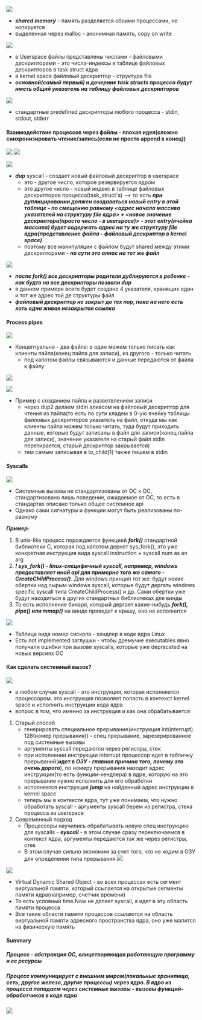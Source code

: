 ![](../_resources/Pasted%20image%2020241123010301.png)
- ***shared memory*** - память разделяется обоими процессами, не копируется
- выделенная через malloc - анонимная память, copy on write



![](../_resources/Pasted%20image%2020241123013736.png)
- в Userspace файлы представлены числами - файловыми дескрипторами - это числа-индексы в таблице файловых дескрипторов в task struct ядра
- в kernel space файловый дескриптор -  структура file
- ***основной(самый первый) и дочерние task structs процесса будут иметь общий указатель на таблицу файловых дескрипторов***

![](../_resources/Pasted%20image%2020241123140659.png)
- стандартные predefined дескрипторы любого процесса - stdin, stdout, stderr


#### Взаимодействие процессов через файлы - плохая идея(сложно синхронизировать чтение/запись(если не просто append в конец))
![](../_resources/Pasted%20image%2020241123135019.png)
![](../_resources/Pasted%20image%2020241123135214.png)


![](../_resources/Pasted%20image%2020241123135342.png)
- ***dup*** syscall - создает новый файловый дескриптор в userspace
	- это - другое число, которое резервируется ядром
	- это другое число - новый индекс в таблице файловых дескрипторов процесса(task_struct'а) --> то есть ***при дуплицировании должен создаваться новый entry в этой таблице - по смещению равному <адрес начала массива указателей на структуру file ядра> + <новое значение дескриптора(просто число - в userspace)> - этот entry(ячейка массива) будет содержать адрес на ту же структуру file ядра(представление файла - файловый дескриптор в kernel space)***  
	- поэтому все манипуляции с файлом будут shared между этими дескрипторами - ***по сути это алиас на тот же файл***


![](../_resources/Pasted%20image%2020241123141030.png)
- ***после fork() все дескрипторы родителя дублируются в ребенке - как будто на все дескрипторы позвали dup***
- в данном примере всего будет создано 4 указателя, хранящих один и тот же адрес той де структуры файл
- ***файловый дескриптор не закрыт до тех пор, пока на него есть хоть одна живая незакрытая ссылка***


#### Process pipes
![](../_resources/Pasted%20image%2020241123145943.png)
- Концептуально - два файла: в один можем только писать как клиенты пайпа(конец пайпа для записи), из другого - только читать
	- под капотом файлы связываются и данные передаются от файла к файлу 

![](../_resources/Pasted%20image%2020241123141410.png)


![](../_resources/Pasted%20image%2020241123145124.png)
- Пример с созданием пайпа и разветвлением записи
	- через dup2 делаем stdin алиасом на файловый дескриптор для чтения из пайпа(то есть по сути кладем в 0-ую ячейку таблицы файловых дескрипторов указатель на файл, откуда мы как клиенты пайпа можем только читать, туда будут приходить данные, которые будут записаны в файл для записи(конец пайпа для записи), значение указателя на старый файл stdin перетирается, старый дескриптор закрывается)
	- тем самым записывая в to_child[1] также пишем в stdin

#### Syscalls
![](../_resources/Pasted%20image%2020241123165439.png)
- Системные вызовы не стандартизованы от ОС к ОС, стандартизовано лишь поведение, ожидаемое от ОС, то есть в стандартах описано только общее системное api
- Однако сами сигнатуры и функции могут быть реализованы по-разному

***Пример:***
1. В unix-like процесс порождается функцией ***fork()*** стандартной библиотеки С, которая под капотом дернет sys_fork(), это уже конкретная инструкция вида syscall instruction + syscall num as an arg
2. ***! sys_fork() - linux-специфичный syscall, например, windows предоставляет иной api для примерно того же самого - CreateChildProcess()***. Для windows принцип тот же: будут некие обертки над сырым windows syscall, которые будут дергать windows specific syscall типа CreateChildProcess() и др. Сами обертки уже будут находиться в других стандартных библиотеках для винды
3. То есть исполнение бинаря, который дергает какие-нибудь ***fork(), pipe() или mmap()*** на винде приведет к крашу, оно не исполнится

![](../_resources/Pasted%20image%2020241123165412.png)
- Таблица вида номер сискола - хендлер в коде ядра Linux
- Есть not implemented заглушки - чтобы дремучие executables явно получали ошибки при вызове syscalls, которые уже deprecated на новых версиях ОС


#### Как сделать системный вызов?
![](../_resources/Pasted%20image%2020241123171558.png)
- в любом случае syscall - это инструкция, которая исполняется процессором. эта инструкция позволяет попасть в контекст kernel space и исполнить инструкции кода ядра
- вопрос в том, что именно за инструкция и как она обрабатывается
1. Старый способ
	- генерировать специальное прерывание(инструкция int(interrupt) 128(номер прерывания)) - спец прерывание, зарезерированное под системные вызовы
	- аргументы syscall передаются через регистры, стек
	- при исполнении инструкции interrupt процессор идет в табличку прерываний(***идет в ОЗУ - главная причина того, почему это очень дорого***), по номеру прерывания находит адрес инструкции(то есть функции-хендлера) в ядре, которую на это прерывание нужно исполнить для его обработки
	- исполняется инструкция ***jump*** на найденный адрес инструкции в kernel space
	- теперь мы в контексте ядра, тут уже понимаем, что нужно обработать syscall - аргументы syscall берем из регистра, стека процесса из userspace
2. Современный подход
	- Процессоры научились обрабатывать новую спец инструкцию для syscalls - ***syscall*** - в этом случае сразу переключаемся в контекст ядра, аргументы передаются так же через регистры, стек
	- В этом случае сильно экономим за счет того, что не ходим в ОЗУ для определения типа прерывания
![](../_resources/Pasted%20image%2020241123172452.png)






![](../_resources/Pasted%20image%2020241123173041.png)
- Virtual Dynamic Shared Object - во всех процессах есть сегмент виртуальной памяти, который ссылается на открытые сегменты памяти ядра(например, счетчик времени)
- То есть условный time.Now не делает syscall, а идет в эту область памяти процесса
- Все такие области памяти процессов ссылаются на область виртуальной памяти адресного пространства ядра, оно уже мапится на физическую память 

#### Summary
##### Процесс - абстракция ОС, олицетворяющая работающую программу и ее ресурсы
##### Процесс коммуницирует с внешним миром(локальные хранилища, сеть, другое железо, другие процессы) через ядро. В ядро из процесса попадаем через системные вызовы - вызовы функций-обработчиков в коде ядра
![](../_resources/Pasted%20image%2020241123173603.png)